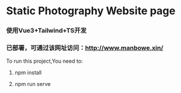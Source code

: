 # Static Photography Website page

### 使用Vue3+Tailwind+TS开发

### 已部署，可通过该网址访问：http://www.manbowe.xin/

To run this project,You need to:

1. npm install

2. npm run serve

